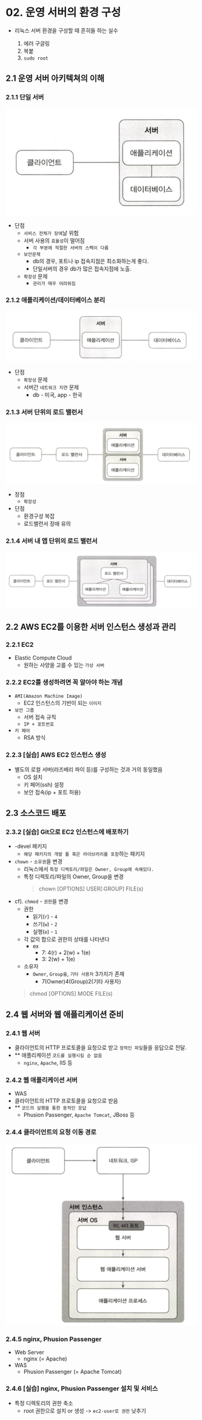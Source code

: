 # 02. 운영 서버의 환경 구성

- 리눅스 서버 환경을 구성할 때 흔히들 하는 실수

  1. 에러 구글링
  2. 복붙
  3. `sudo root`

## 2.1 운영 서버 아키텍쳐의 이해

### 2.1.1 단일 서버

![one-server](/resources/one-server.png)

- 단점
  - `서비스 전체가 장애`날 위험
  - 서버 사용의 `효율성`이 떨어짐
    - `각 부분에 적절한 서버의 스펙이 다름`
  - `보안문제`
    - db의 경우, 포트나 ip 접속지점은 최소화하는게 좋다.
    - 단일서버의 경우 db가 많은 접속지점에 노출.
  - `확장성` 문제
    - `관리가 매우 어려워짐`

### 2.1.2 애플리케이션/데이터베이스 분리

![app-db-server](/resources/app-db-server.png)

- 단점
  - `확장성` 문제
  - 서버간 `네트워크 지연` 문제
    - db - 미국, app - 한국

### 2.1.3 서버 단위의 로드 밸런서

![load-balancer](/resources/load-balancer.png)

- 장점
  - `확장성`
- 단점
  - 환경구성 복잡
  - 로드밸런서 장애 유의

### 2.1.4 서버 내 앱 단위의 로드 밸런서

![app-load-balancer](/resources/app-load-balancer.png)

## 2.2 AWS EC2를 이용한 서버 인스턴스 생성과 관리

### 2.2.1 EC2

- Elastic Compute Cloud
  - 원하는 사양을 고를 수 있는 `가상 서버`

### 2.2.2 EC2를 생성하려면 꼭 알아야 하는 개념

- `AMI(Amazon Machine Image)`
  - EC2 인스턴스의 기반이 되는 `이미지`
- `보안 그룹`
  - 서버 접속 규칙
  - `IP + 포트번호`
- `키 페어`
  - RSA 방식

### 2.2.3 [실습] AWS EC2 인스턴스 생성

- 별도의 로컬 서버(라즈베리 파이 등)를 구성하는 것과 거의 동일했음
  - OS 설치
  - 키 페어(ssh) 설정
  - 보안 접속(ip + 포트 허용)

## 2.3 소스코드 배포

### 2.3.2 [실습] Git으로 EC2 인스턴스에 배포하기

- -devel 패키지
  - `해당 패키지의 개발 툴 혹은 라이브러리를 포함`하는 패키지
- `chown` - `소유권`을 변경
  - 리눅스에서 `특정 디렉토리/파일은 Owner, Group에 속해있다.`
  - 특정 디렉토리/파일의 Owner, Group을 변경
    > chown [OPTIONS] USER[:GROUP] FILE(s)
- cf). `chmod` - `권한`을 변경
  - 권한
    - 읽기(`r`) - `4`
    - 쓰기(`w`) - `2`
    - 실행(`e`) - `1`
  - 각 값의 합으로 권한의 상태를 나타낸다
    - ex
      - 7: 4(r) + 2(w) + 1(e)
      - 3: 2(w) + 1(e)
  - 소유자
    - `Owner`, `Group을`, `기타 사용자` 3가지가 존재
      - 7(Owner)4(Group)2(기타 사용자)
  > chmod [OPTIONS] MODE FILE(s)
  

## 2.4 웹 서버와 웹 애플리케이션 준비

### 2.4.1 웹 서버

- 클라이언트의 HTTP 프로토콜을 요청으로 받고 `정적인 파일`들을 응답으로 전달.
- \*\* 애플리케이션 `코드를 실행시킬 순 없음`
  - `nginx`, `Apache`, IIS 등

### 2.4.2 웹 애플리케이션 서버

- WAS
- 클라이언트의 HTTP 프로토콜을 요청으로 받음
- \*\* `코드의 실행을 통한 동적인 응답`
  - Phusion Passenger, `Apache Tomcat`, JBoss 등

### 2.4.4 클라이언트의 요청 이동 경로

![client-process](/resources/client-process.png)

### 2.4.5 nginx, Phusion Passenger

- Web Server
  - nginx (= Apache)
- WAS
  - Phusion Passenger (= Apache Tomcat)

### 2.4.6 [실습] nginx, Phusion Passenger 설치 및 서비스

- 특정 디렉토리의 권한 축소
  - root 권한으로 설치 or 생성 -> `ec2-user로 권한` 낮추기
